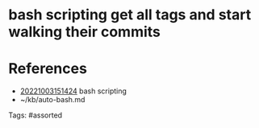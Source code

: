 # bash scripting get all tags and start walking their commits

# References
- [20221003151424](/zet/20221003151424/) bash scripting
- ~/kb/auto-bash.md

Tags:
    #assorted

